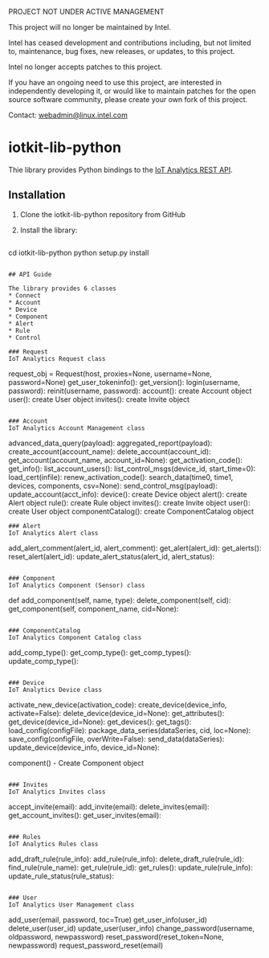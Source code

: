 PROJECT NOT UNDER ACTIVE MANAGEMENT

This project will no longer be maintained by Intel.

Intel has ceased development and contributions including, but not limited to, maintenance, bug fixes, new releases, or updates, to this project.  

Intel no longer accepts patches to this project.

If you have an ongoing need to use this project, are interested in independently developing it, or would like to maintain patches for the open source software community, please create your own fork of this project.  

Contact: webadmin@linux.intel.com
# iotkit-lib-python
Thie library provides Python bindings to the [IoT Analytics REST API](https://github.com/enableiot/iotkit-api/wiki/Api-Home "").

## Installation
1. Clone the iotkit-lib-python repository from GitHub
2. Install the library:

   ``` bash
cd iotkit-lib-python
python setup.py install
```

## API Guide

The library provides 6 classes
* Connect
* Account
* Device
* Component
* Alert
* Rule
* Control

### Request
IoT Analytics Request class
```
request_obj = Request(host, proxies=None, username=None, password=None)
get_user_tokeninfo():
get_version():
login(username, password):
reinit(username, password):
account(): create Account object
user(): create User object
invites(): create Invite object

```

### Account
IoT Analytics Account Management class
```

advanced_data_query(payload):
aggregated_report(payload):
create_account(account_name):
delete_account(account_id):
get_account(account_name, account_id=None):
get_activation_code():
get_info():
list_account_users():
list_control_msgs(device_id, start_time=0):
load_cert(infile):
renew_activation_code():
search_data(time0, time1, devices, components, csv=None):
send_control_msg(payload):
update_account(acct_info):
device(): create Device object
alert(): create Alert object
rule(): create Rule object
invites(): create Invite object
user(): create User object
componentCatalog(): create ComponentCatalog object
```
### Alert
IoT Analytics Alert class
```

add_alert_comment(alert_id, alert_comment):
get_alert(alert_id):
get_alerts():
reset_alert(alert_id):
update_alert_status(alert_id, alert_status):
```

### Component
IoT Analytics Component (Sensor) class
```

def add_component(self, name, type):
delete_component(self, cid):
get_component(self, component_name, cid=None):
```

### ComponentCatalog
IoT Analytics Component Catalog class
```

add_comp_type():
get_comp_type():
get_comp_types():
update_comp_type():
```

### Device 
IoT Analytics Device class
```

activate_new_device(activation_code):
create_device(device_info, activate=False):
delete_device(device_id=None):
get_attributes():
get_device(device_id=None):
get_devices():
get_tags():
load_config(configFile):
package_data_series(dataSeries, cid, loc=None):
save_config(configFile, overWrite=False):
send_data(dataSeries):
update_device(device_info, device_id=None):

component() - Create Component object
```

### Invites
IoT Analytics Invites class
```

accept_invite(email):
add_invite(email):
delete_invites(email):
get_account_invites():
get_user_invites(email):
```

### Rules
IoT Analytics Rules class
```

add_draft_rule(rule_info):
add_rule(rule_info):
delete_draft_rule(rule_id):
find_rule(rule_name):
get_rule(rule_id):
get_rules():
update_rule(rule_info):
update_rule_status(rule_status):
```

### User
IoT Analytics User Management class
```

add_user(email, password, toc=True)
get_user_info(user_id)
delete_user(user_id)
update_user(user_info)
change_password(username, oldpassword, newpassword)
reset_password(reset_token=None, newpassword)
request_password_reset(email)
```


